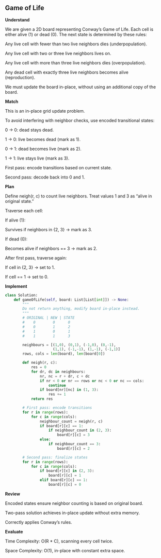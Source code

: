 ## Game of Life
**Understand**

We are given a 2D board representing Conway’s Game of Life. Each cell is either alive (1) or dead (0). The next state is determined by these rules:

Any live cell with fewer than two live neighbors dies (underpopulation).

Any live cell with two or three live neighbors lives on.

Any live cell with more than three live neighbors dies (overpopulation).

Any dead cell with exactly three live neighbors becomes alive (reproduction).

We must update the board in-place, without using an additional copy of the board.

**Match**

This is an in-place grid update problem.

To avoid interfering with neighbor checks, use encoded transitional states:

0 → 0: dead stays dead.

1 → 0: live becomes dead (mark as 1).

0 → 1: dead becomes live (mark as 2).

1 → 1: live stays live (mark as 3).

First pass: encode transitions based on current state.

Second pass: decode back into 0 and 1.

**Plan**

Define neigh(r, c) to count live neighbors. Treat values 1 and 3 as “alive in original state.”

Traverse each cell:

If alive (1):

Survives if neighbors in {2, 3} → mark as 3.

If dead (0):

Becomes alive if neighbors == 3 → mark as 2.

After first pass, traverse again:

If cell in {2, 3} → set to 1.

If cell == 1 → set to 0.

**Implement**
```py
class Solution:
    def gameOfLife(self, board: List[List[int]]) -> None:
        """
        Do not return anything, modify board in-place instead.
        """
        # ORIGINAL | NEW | STATE
        #    0        0      0
        #    0        1      2
        #    1        0      1
        #    1        1      3

        neighbours = [(1,0), (0,1), (-1,0), (0,-1),
                      (1,1), (-1,-1), (1,-1), (-1,1)]
        rows, cols = len(board), len(board[0])

        def neigh(r, c):
            res = 0
            for dr, dc in neighbours:
                nr, nc = r + dr, c + dc
                if nr < 0 or nr == rows or nc < 0 or nc == cols:
                    continue
                if board[nr][nc] in (1, 3):
                    res += 1
            return res

        # First pass: encode transitions
        for r in range(rows):
            for c in range(cols):
                neighbour_count = neigh(r, c)
                if board[r][c] == 1:
                    if neighbour_count in (2, 3):
                        board[r][c] = 3
                else:
                    if neighbour_count == 3:
                        board[r][c] = 2

        # Second pass: finalize states
        for r in range(rows):
            for c in range(cols):
                if board[r][c] in (2, 3):
                    board[r][c] = 1
                elif board[r][c] == 1:
                    board[r][c] = 0
```

**Review**

Encoded states ensure neighbor counting is based on original board.

Two-pass solution achieves in-place update without extra memory.

Correctly applies Conway’s rules.

**Evaluate**

Time Complexity: O(R * C), scanning every cell twice.

Space Complexity: O(1), in-place with constant extra space.